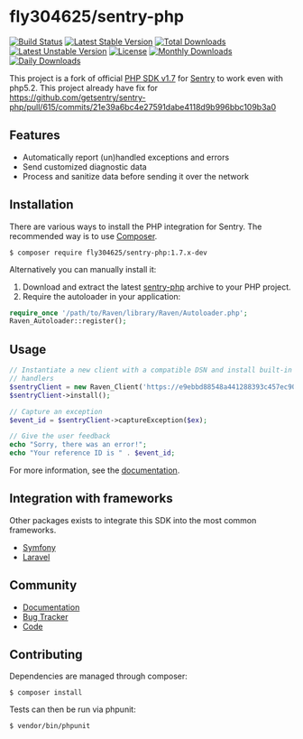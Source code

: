 # fly304625/sentry-php

[![Build Status](https://travis-ci.org/immobiliare/sentry-php.svg?branch=master)](https://travis-ci.org/immobiliare/sentry-php)
[![Latest Stable Version](https://poser.pugx.org/immobiliare/sentry-php/v/stable?style=flat-square)](https://packagist.org/packages/immobiliare/sentry-php)
[![Total Downloads](https://poser.pugx.org/immobiliare/sentry-php/downloads?style=flat-square)](https://packagist.org/packages/immobiliare/sentry-php)
[![Latest Unstable Version](https://poser.pugx.org/immobiliare/sentry-php/v/unstable?style=flat-square)](https://packagist.org/packages/immobiliare/sentry-php)
[![License](https://poser.pugx.org/immobiliare/sentry-php/license?style=flat-square)](https://packagist.org/packages/immobiliare/sentry-php)
[![Monthly Downloads](https://poser.pugx.org/immobiliare/sentry-php/d/monthly?style=flat-square)](https://packagist.org/packages/immobiliare/sentry-php)
[![Daily Downloads](https://poser.pugx.org/immobiliare/sentry-php/d/daily?style=flat-square)](https://packagist.org/packages/immobiliare/sentry-php)

This project is a fork of official [PHP SDK v1.7](https://github.com/getsentry/sentry-php) for [Sentry](https://getsentry.com) to work even with php5.2.
This project already have fix for https://github.com/getsentry/sentry-php/pull/615/commits/21e39a6bc4e27591dabe4118d9b996bbc109b3a0

## Features

- Automatically report (un)handled exceptions and errors
- Send customized diagnostic data
- Process and sanitize data before sending it over the network

## Installation

There are various ways to install the PHP integration for Sentry.  The
recommended way is to use [Composer](http://getcomposer.org).

    $ composer require fly304625/sentry-php:1.7.x-dev

Alternatively you can manually install it:

1.  Download and extract the latest [sentry-php](https://github.com/immobiliare/sentry-php/archive/master.zip>) archive to your PHP project.
2.  Require the autoloader in your application:

```php
require_once '/path/to/Raven/library/Raven/Autoloader.php';
Raven_Autoloader::register();
```

## Usage

```php
// Instantiate a new client with a compatible DSN and install built-in
// handlers
$sentryClient = new Raven_Client('https://e9ebbd88548a441288393c457ec90441:399aaee02d454e2ca91351f29bdc3a07@app.getsentry.com/3235');
$sentryClient->install();

// Capture an exception
$event_id = $sentryClient->captureException($ex);

// Give the user feedback
echo "Sorry, there was an error!";
echo "Your reference ID is " . $event_id;
```

For more information, see the [documentation](https://docs.getsentry.com/hosted/clients/php/).


## Integration with frameworks

Other packages exists to integrate this SDK into the most common frameworks.

- [Symfony](https://github.com/getsentry/sentry-symfony)
- [Laravel](https://github.com/getsentry/sentry-laravel)


## Community

- [Documentation](https://docs.getsentry.com/hosted/clients/php/)
- [Bug Tracker](http://github.com/immobiliare/sentry-php/issues)
- [Code](http://github.com/immobiliare/sentry-php)


Contributing
------------

Dependencies are managed through composer:

```
$ composer install
```

Tests can then be run via phpunit:

```
$ vendor/bin/phpunit
```
